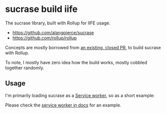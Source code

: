 # sucrase build iife

The sucrase library, built with Rollup for IIFE usage.

- https://github.com/alangpierce/sucrase
- https://github.com/rollup/rollup

Concepts are mostly borrowed from [an existing, closed PR](https://github.com/alangpierce/sucrase/issues/507#issuecomment-983593429),
to build sucrase with Rollup.

To note, I mostly have zero idea how the build works, mostly cobbled together randomly.

## Usage

I'm primarily loading sucrase as a [Service worker](https://developer.mozilla.org/en-US/docs/Web/API/Service_Worker_API),
so as a short example:

Please check the [service worker in docs](./docs/sw.js) for an example.
